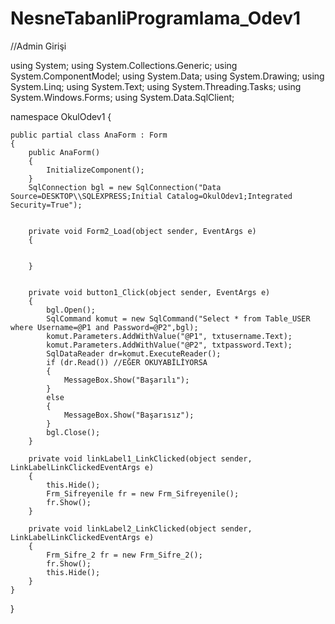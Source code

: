 # NesneTabanliProgramlama_Odev1

//Admin Girişi 


using System;
using System.Collections.Generic;
using System.ComponentModel;
using System.Data;
using System.Drawing;
using System.Linq;
using System.Text;
using System.Threading.Tasks;
using System.Windows.Forms;
using System.Data.SqlClient;

namespace OkulOdev1
{
   
    public partial class AnaForm : Form
    {
        public AnaForm()
        {
            InitializeComponent();
        }
        SqlConnection bgl = new SqlConnection("Data Source=DESKTOP\\SQLEXPRESS;Initial Catalog=OkulOdev1;Integrated Security=True");
        

        private void Form2_Load(object sender, EventArgs e)
        {
            
            
        }

        
        private void button1_Click(object sender, EventArgs e)
        {
            bgl.Open();
            SqlCommand komut = new SqlCommand("Select * from Table_USER where Username=@P1 and Password=@P2",bgl);
            komut.Parameters.AddWithValue("@P1", txtusername.Text);
            komut.Parameters.AddWithValue("@P2", txtpassword.Text);
            SqlDataReader dr=komut.ExecuteReader();
            if (dr.Read()) //EĞER OKUYABİLİYORSA 
            {
                MessageBox.Show("Başarılı");
            }
            else
            {
                MessageBox.Show("Başarısız");
            }
            bgl.Close();
        }

        private void linkLabel1_LinkClicked(object sender, LinkLabelLinkClickedEventArgs e)
        {
            this.Hide();
            Frm_Sifreyenile fr = new Frm_Sifreyenile();
            fr.Show();
        }

        private void linkLabel2_LinkClicked(object sender, LinkLabelLinkClickedEventArgs e)
        {
            Frm_Sifre_2 fr = new Frm_Sifre_2();
            fr.Show();
            this.Hide();
        }
    }
}
